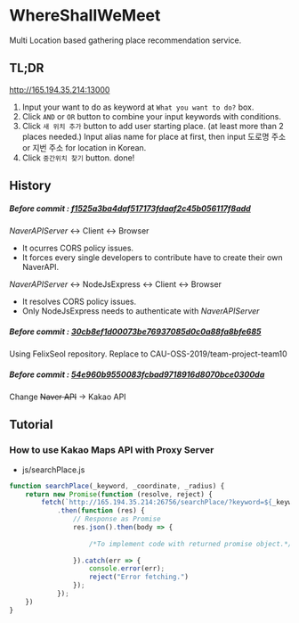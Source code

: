 # WhereShallWeMeet

Multi Location based gathering place recommendation service.

## TL;DR
http://165.194.35.214:13000

1. Input your want to do as keyword at `What you want to do?` box.
2. Click `AND` or `OR` button to combine your input keywords with conditions.
3. Click `새 위치 추가` button to add user starting place. (at least more than 2 places needed.)
Input alias name for place at first, then input 도로명 주소 or 지번 주소 for location in Korean.
4. Click `중간위치 찾기` button. done!


## History

##### Before commit : [f1525a3ba4daf517173fdaaf2c45b056117f8add](https://github.com/CAU-OSS-2019/team-project-team10/commit/f1525a3ba4daf517173fdaaf2c45b056117f8add)

*NaverAPIServer* <-> Client <-> Browser

- It ocurres CORS policy issues.
- It forces every single developers to contribute have to
  create their own NaverAPI.

*NaverAPIServer* <-> NodeJsExpress <-> Client <-> Browser

- It resolves CORS policy issues.
- Only NodeJsExpress needs to authenticate with *NaverAPIServer*

##### Before commit : [**30cb8ef1d00073be76937085d0c0a88fa8bfe685**](https://github.com/CAU-OSS-2019/team-project-team10/commit/30cb8ef1d00073be76937085d0c0a88fa8bfe685)

Using FelixSeol repository. Replace to CAU-OSS-2019/team-project-team10 


##### Before commit : [**54e960b9550083fcbad9718916d8070bce0300da**](https://github.com/CAU-OSS-2019/team-project-team10/commit/54e960b9550083fcbad9718916d8070bce0300da)

Change ~~Naver API~~ -> Kakao API



## Tutorial

### How to use Kakao Maps API with Proxy Server

- js/searchPlace.js

```JavaScript
function searchPlace(_keyword, _coordinate, _radius) {
    return new Promise(function (resolve, reject) {
        fetch(`http://165.194.35.214:26756/searchPlace/?keyword=${_keyword}&coordinate=${_coordinate}&radius=${_radius}`)
            .then(function (res) {
                // Response as Promise
                res.json().then(body => {
                    
                    /*To implement code with returned promise object.*/
                    
                }).catch(err => {
                    console.error(err);
                    reject("Error fetching.")
                });
            });
    })
}

```
